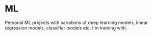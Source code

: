 # ML
Personal ML projects with variations of deep learning models, linear regression models, classifier models etc. I'm training with.
